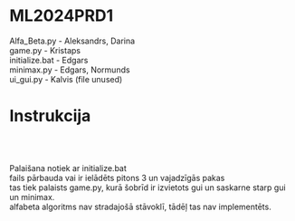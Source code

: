 # ML2024PRD1

Alfa_Beta.py - Aleksandrs, Darina</br>
game.py - Kristaps</br>
initialize.bat - Edgars</br>
minimax.py - Edgars, Normunds</br>
ui_gui.py - Kalvis (file unused)</br>

<h1>Instrukcija</h1><br><br>

Palaišana notiek ar initialize.bat</br>
fails pārbauda vai ir ielādēts pitons 3 un vajadzīgās pakas</br>
tas tiek palaists game.py, kurā šobrīd ir izvietots gui un saskarne starp gui un minimax.</br>
alfabeta algoritms nav stradajošā stāvoklī, tādēļ tas nav implementēts.



